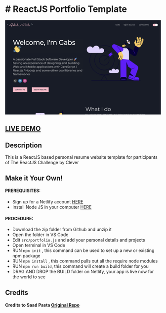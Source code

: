 # # ReactJS Portfolio Template      

![logo](https://github.com/pgnicolau/react-portfolio/blob/master/public/readme_image.png)

## <a href="https://musing-goldwasser-1a07c4.netlify.app/" target="_blank">LIVE DEMO</a>

## Description
This is a ReactJS based personal resume website template for participants of The ReactJS Challenge by Clever 

## Make it Your Own!
#### PREREQUISITES:
- Sign up for a Netlify account <a href='https://www.netlify.com'>HERE</a>
- Install Node JS in your computer <a href='https://nodejs.org/en/'>HERE</a>
#### PROCEDURE:
- Download the zip folder from Github and unzip it
- Open the folder in VS Code
- Edit <code>src/portfolio.js</code> and add your personal details and projects
- Open terminal in VS Code
- RUN <code>npm init</code> , this command can be used to set up a new or existing npm package
- RUN <code>npm install</code> , this command pulls out all the require node modules
- RUN <code>npm run build</code>, this command will create a build folder for you
- DRAG AND DROP the BUILD folder on Netlify, your app is live now for the world to see


## Credits

#### Credits to Saad Pasta <a href='https://github.com/saadpasta/developerFolio'>Original Repo</a>

